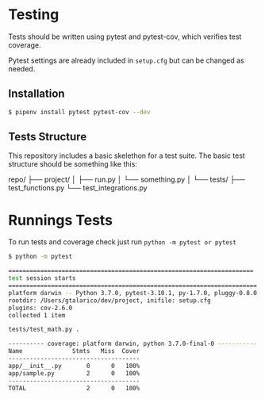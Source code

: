# Testing

Tests should be written using pytest and pytest-cov, which verifies test coverage.

Pytest settings are already included in `setup.cfg` but can be changed as needed.

## Installation

```bash
$ pipenv install pytest pytest-cov --dev
```

## Tests Structure

This repository includes a basic skelethon for a test suite.
The basic test structure should be something like this:

repo/
├── project/
│ ├── run.py
│ └── something.py
│
└── tests/
├── test_functions.py
└── test_integrations.py

# Runnings Tests

To run tests and coverage check just run `python -m pytest or pytest`

```bash
$ python -m pytest

=====================================================================
test session starts
======================================================================
platform darwin -- Python 3.7.0, pytest-3.10.1, py-1.7.0, pluggy-0.8.0
rootdir: /Users/gtalarico/dev/project, inifile: setup.cfg
plugins: cov-2.6.0
collected 1 item

tests/test_math.py .                                                                                                                                     [100%]

---------- coverage: platform darwin, python 3.7.0-final-0 -----------
Name              Stmts   Miss  Cover
-------------------------------------
app/__init__.py       0      0   100%
app/sample.py         2      0   100%
-------------------------------------
TOTAL                 2      0   100%
```
